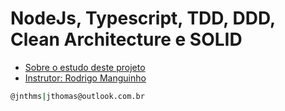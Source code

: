 # NodeJs, Typescript, TDD, DDD, Clean Architecture e SOLID

* [Sobre o estudo deste projeto](https://www.udemy.com/course/tdd-com-mango/)
* [Instrutor: Rodrigo Manguinho](https://github.com/rmanguinho)

```sh
@jnthms|jthomas@outlook.com.br
```